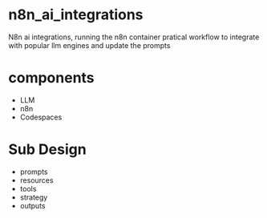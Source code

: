 # n8n_ai_integrations
N8n ai integrations, running the n8n container pratical workflow to integrate with popular llm engines and update the prompts

# components
- LLM
- n8n
- Codespaces

# Sub Design
- prompts
- resources
- tools
- strategy
- outputs
